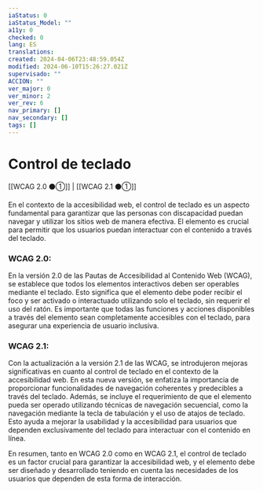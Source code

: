 ```yaml
---
iaStatus: 0
iaStatus_Model: ""
a11y: 0
checked: 0
lang: ES
translations: 
created: 2024-04-06T23:48:59.054Z
modified: 2024-06-10T15:26:27.021Z
supervisado: ""
ACCION: ""
ver_major: 0
ver_minor: 2
ver_rev: 6
nav_primary: []
nav_secondary: []
tags: []
---
```

# Control de teclado

[[WCAG 2.0 ⚫①]] | [[WCAG 2.1 ⚫①]]

En el contexto de la accesibilidad web, el control de teclado es un aspecto fundamental para garantizar que las personas con discapacidad puedan navegar y utilizar los sitios web de manera efectiva. El elemento  es crucial para permitir que los usuarios puedan interactuar con el contenido a través del teclado.

### WCAG 2.0:
En la versión 2.0 de las Pautas de Accesibilidad al Contenido Web (WCAG), se establece que todos los elementos interactivos deben ser operables mediante el teclado. Esto significa que el elemento  debe poder recibir el foco y ser activado o interactuado utilizando solo el teclado, sin requerir el uso del ratón. Es importante que todas las funciones y acciones disponibles a través del elemento  sean completamente accesibles con el teclado, para asegurar una experiencia de usuario inclusiva.

### WCAG 2.1:
Con la actualización a la versión 2.1 de las WCAG, se introdujeron mejoras significativas en cuanto al control de teclado en el contexto de la accesibilidad web. En esta nueva versión, se enfatiza la importancia de proporcionar funcionalidades de navegación coherentes y predecibles a través del teclado. Además, se incluye el requerimiento de que el elemento  pueda ser operado utilizando técnicas de navegación secuencial, como la navegación mediante la tecla de tabulación y el uso de atajos de teclado. Esto ayuda a mejorar la usabilidad y la accesibilidad para usuarios que dependen exclusivamente del teclado para interactuar con el contenido en línea.

En resumen, tanto en WCAG 2.0 como en WCAG 2.1, el control de teclado es un factor crucial para garantizar la accesibilidad web, y el elemento  debe ser diseñado y desarrollado teniendo en cuenta las necesidades de los usuarios que dependen de esta forma de interacción.
